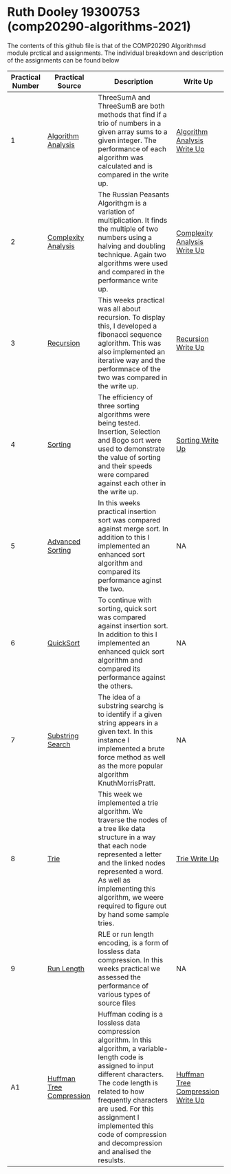# Ruth Dooley 19300753 (comp20290-algorithms-2021)

The contents of this github file is that of the COMP20290 Algorithmsd module prctical and assignments. The individual breakdown and description of the assignments can be found below 

Practical Number | Practical Source | Description | Write Up
---------------- | ---------------- | ----------- | --------
1 | [Algorithm Analysis](https://github.com/CompAlgorithms/algorithms20290-2021-repository-RuthDooley/tree/main/wk2-algorithm-analysis)| ThreeSumA and ThreeSumB are both methods that find if a trio of numbers in a given array sums to a given integer. The performance of each algorithm was calculated and is compared in the write up. | [Algorithm Analysis Write Up](https://github.com/CompAlgorithms/algorithms20290-2021-repository-RuthDooley/blob/main/wk2-algorithm-analysis/Algorithms%20-%20Practical%201%20Answers.pdf)
2 | [Complexity Analysis](https://github.com/CompAlgorithms/algorithms20290-2021-repository-RuthDooley/tree/main/wk3-complexity-analysis) | The Russian Peasants Algorithgm is a variation of multiplication. It finds the multiple of two numbers using a halving and doubling technique. Again two algorithms were used and compared in the performance write up. | [Complexity Analysis Write Up](https://github.com/CompAlgorithms/algorithms20290-2021-repository-RuthDooley/blob/main/wk3-complexity-analysis/Algorithms%20-%20Practical%202%20Answers%20.pdf)
3 | [Recursion](https://github.com/CompAlgorithms/algorithms20290-2021-repository-RuthDooley/tree/main/wk4-recursion/src) | This weeks practical was all about recursion. To display this, I developed a fibonacci sequence aglorithm. This was also implemented an iterative way and the performnace of the two was compared in the write up.| [Recursion Write Up](https://github.com/CompAlgorithms/algorithms20290-2021-repository-RuthDooley/blob/main/wk4-recursion/Algorithms%20Practical%203%20-%20Ruth%20Dooley%2019300753%20Answers.pdf)
4 | [Sorting](https://github.com/CompAlgorithms/algorithms20290-2021-repository-RuthDooley/tree/main/wk5-sorting/src) | The efficiency of three sorting algorithms were being tested. Insertion, Selection and Bogo sort were used to demonstrate the value of sorting and their speeds were compared against each other in the write up. | [Sorting Write Up](https://github.com/CompAlgorithms/algorithms20290-2021-repository-RuthDooley/blob/main/wk5-sorting/Algorithms%20Practical%204%20-%20Ruth%20Dooley%2019300753%20-%20Answers.pdf)
5 | [Advanced Sorting](https://github.com/CompAlgorithms/algorithms20290-2021-repository-RuthDooley/tree/main/wk6-advanced-sorting/src) | In this weeks practical insertion sort was compared against merge sort. In addition to this I implemented an enhanced sort algorithm and compared its performance aginst the two. | NA
6 | [QuickSort](https://github.com/CompAlgorithms/algorithms20290-2021-repository-RuthDooley/tree/main/wk7-quicksort/src) | To continue with sorting, quick sort was compared against insertion sort. In addition to this I implemented an enhanced quick sort algorithm and compared its performance against the others. | NA
7 | [Substring Search](https://github.com/CompAlgorithms/algorithms20290-2021-repository-RuthDooley/tree/main/wk8-substring-search/src) | The idea of a substring searchg is to identify if a given string appears in a given text. In this instance I implemented a brute force method as well as the more popular algorithm KnuthMorrisPratt. | NA
8 | [Trie](https://github.com/CompAlgorithms/algorithms20290-2021-repository-RuthDooley/tree/main/wk9-trie/src) | This week we implemented a trie algorithm. We traverse the nodes of a tree like data structure in a way that each node represented a letter and the linked nodes represented a word. As well as implementing this algorithm, we weere required to figure out by hand some sample tries. | [Trie Write Up](https://github.com/CompAlgorithms/algorithms20290-2021-repository-RuthDooley/blob/main/wk9-trie/Practical%208%20Solutions.pdf)
9 | [Run Length](https://github.com/CompAlgorithms/algorithms20290-2021-repository-RuthDooley/tree/main/wk10-run-length/src) | RLE or run length encoding, is a form of lossless data compression. In this weeks practical we assessed the performance of various types of source files| NA
A1 | [Huffman Tree Compression](https://github.com/CompAlgorithms/algorithms20290-2021-repository-RuthDooley/tree/main/ass-huffaman-compression/src) | Huffman coding is a lossless data compression algorithm. In this algorithm, a variable-length code is assigned to input different characters. The code length is related to how frequently characters are used. For this assignment I implemented this code of compression and decompression and analised the resulsts. | [Huffman Tree Compression Write Up](https://github.com/CompAlgorithms/algorithms20290-2021-repository-RuthDooley/blob/main/ass-huffaman-compression/HuffmanAlgorithmAnswers.pdf)

